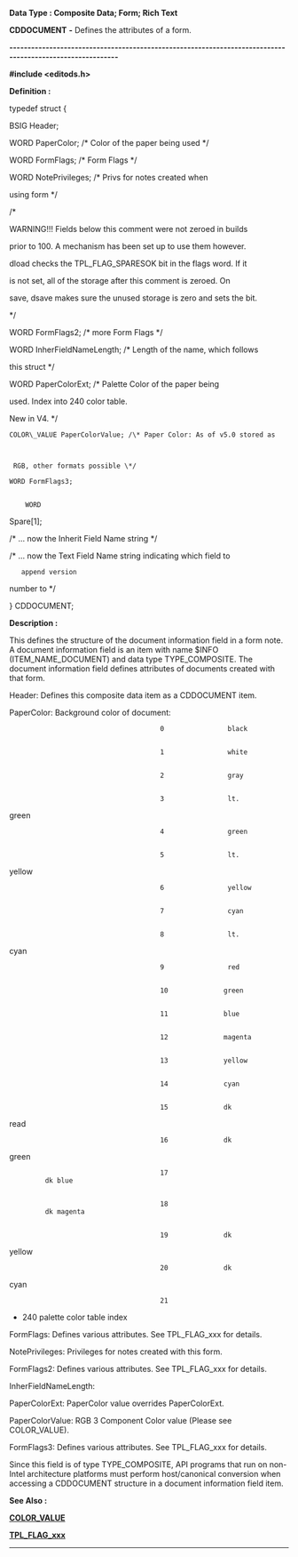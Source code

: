 




<!--
 /\* Font Definitions \*/
 @font-face
 {font-family:Courier;
 panose-1:2 7 4 9 2 2 5 2 4 4;}
@font-face
 {font-family:"Tms Rmn";
 panose-1:2 2 6 3 4 5 5 2 3 4;}
@font-face
 {font-family:Helv;
 panose-1:2 11 6 4 2 2 2 3 2 4;}
@font-face
 {font-family:"Cambria Math";
 panose-1:2 4 5 3 5 4 6 3 2 4;}
 /\* Style Definitions \*/
 p.MsoNormal, li.MsoNormal, div.MsoNormal
 {margin-top:0cm;
 margin-right:0cm;
 margin-bottom:8.0pt;
 margin-left:0cm;
 line-height:107%;
 font-size:11.0pt;
 font-family:"Calibri",sans-serif;}
.MsoChpDefault
 {font-size:11.0pt;}
.MsoPapDefault
 {margin-bottom:8.0pt;
 line-height:107%;}
 /\* Page Definitions \*/
 @page WordSection1
 {size:612.0pt 792.0pt;
 margin:72.0pt 72.0pt 72.0pt 72.0pt;}
div.WordSection1
 {page:WordSection1;}
-->




 


**Data Type : Composite Data; Form;
Rich Text**



**CDDOCUMENT** **-** Defines the
attributes of a form.


**----------------------------------------------------------------------------------------------------------**



**#include
<editods.h>**



**Definition :**



typedef struct {  

   BSIG Header;  

   WORD PaperColor;                      /\* Color of the paper being used \*/  

   WORD FormFlags;                /\* Form Flags \*/  

   WORD NotePrivileges;           /\* Privs for notes created when


                                   
using form \*/


/\*


   WARNING!!! Fields
below this comment were not zeroed in builds  

   prior to 100.  A mechanism has been set up to use them however.  

   dload checks the TPL\_FLAG\_SPARESOK bit in the flags word.  If it  

   is not set, all of the storage after this comment is zeroed.  On  

   save, dsave makes sure the unused storage is zero and sets the bit.


\*/


   WORD
FormFlags2;             /\* more Form Flags \*/  

   WORD InherFieldNameLength;   /\* Length of the name, which follows


                                  
this struct \*/


 


   WORD
PaperColorExt;          /\* Palette Color of the paper being


                                  
used. Index into 240 color table.


                                          
New in V4. \*/  

    COLOR\_VALUE PaperColorValue; /\* Paper Color: As of v5.0 stored as


                             
     RGB, other formats possible \*/  

    WORD FormFlags3;


        WORD
Spare[1];


  

/\* ... now the Inherit Field Name string \*/  

/\* ... now the Text Field Name string indicating which field to


       append version
number to \*/  

} CDDOCUMENT;


 


**Description :**



This defines
the structure of the document information field in a form note. A document
information field is an item with name $INFO (ITEM\_NAME\_DOCUMENT) and data type
TYPE\_COMPOSITE. The document information field defines attributes of documents
created with that form.  

  

Header:      Defines this composite data item as a CDDOCUMENT item.  

PaperColor: Background color of document:


                                          0                black


                                          1                white


                                          2                gray


                                          3                lt.
green


                                          4                green


                                          5                lt.
yellow


                                          6                yellow


                                          7                cyan


                                          8                lt.
cyan


                                          9                red


                                          10              green


                                          11              blue


                                          12              magenta


                                          13              yellow


                                          14              cyan


                                          15              dk
read


                                          16              dk
green


                                          17
             dk blue 


                                          18
             dk magenta


                                          19              dk
yellow


                                          20              dk
cyan


                                          21
- 240      palette color table index


 


FormFlags:                         Defines
various attributes.  See TPL\_FLAG\_xxx for details.  

NotePrivileges:                   Privileges for notes created with this form.


FormFlags2:                       Defines
various attributes.  See TPL\_FLAG\_xxx for details.


InherFieldNameLength:  

PaperColorExt:                   PaperColor value overrides PaperColorExt. 


PaperColorValue:                RGB
3 Component Color value (Please see COLOR\_VALUE).


FormFlags3:                       Defines
various attributes.  See TPL\_FLAG\_xxx for details.  

  




Since this
field is of type TYPE\_COMPOSITE, API programs that run on non-Intel
architecture platforms must perform host/canonical conversion when accessing a
CDDOCUMENT structure in a document information field item.


 **See Also :**


**[COLOR\_VALUE](notes:///8525872100478C66/61FD4E9848264AD28525620B006BA8BD/467F745F92ADB624852566B80068DCFE)**


**[TPL\_FLAG\_xxx](TPL_FLAG_xxx.md)**



----------------------------------------------------------------------------------------------------------


 





